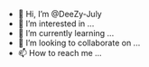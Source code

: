 - 👋 Hi, I’m @DeeZy-July
- 👀 I’m interested in ...
- 🌱 I’m currently learning ...
- 💞️ I’m looking to collaborate on ...
- 📫 How to reach me ...

<!---
DeeZy-July/DeeZy-July is a ✨ special ✨ repository because its `README.md` (this file) appears on your GitHub profile.
You can click the Preview link to take a look at your changes.
--->
